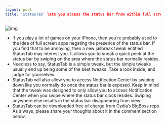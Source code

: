 ```yaml
---
layout: post
title: 'StatusTab' lets you access the status bar from within full screen apps
---
```

![img](http://media.idownloadblog.com/wp-content/uploads/2013/01/StatusTab.png)
* If you play a lot of games on your iPhone, then you’re probably used to the idea of full screen apps negating the presence of the status bar. If you find that to be annoying, then a new jailbreak tweak entitled StatusTab may interest you. It allows you to sneak a quick peek at the status bar by swiping on the area where the status bar normally resides.
* Needless to say, StatusTab is a simple tweak, but the simple tweaks usually end up being some of the best tweaks. Take a look inside, and judge for yourselves.
* StatusTab will also allow you to access Notification Center by swiping down like you normally do once the status bar is exposed. Keep in mind that the tweak was designed to only allow you to access Notification Center when you swipe where the status bar clock resides. Swiping anywhere else results in the status bar disappearing from view.
* StatusTab can be downloaded free of charge from Cydia’s BigBoss repo. As always, please share your thoughts about it in the comment section below.

